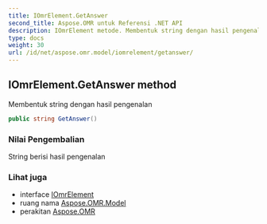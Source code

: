 ```yaml
---
title: IOmrElement.GetAnswer
second_title: Aspose.OMR untuk Referensi .NET API
description: IOmrElement metode. Membentuk string dengan hasil pengenalan
type: docs
weight: 30
url: /id/net/aspose.omr.model/iomrelement/getanswer/
---
```

## IOmrElement.GetAnswer method

Membentuk string dengan hasil pengenalan

```csharp
public string GetAnswer()
```

### Nilai Pengembalian

String berisi hasil pengenalan

### Lihat juga

* interface [IOmrElement](../)
* ruang nama [Aspose.OMR.Model](../../iomrelement/)
* perakitan [Aspose.OMR](../../../)


